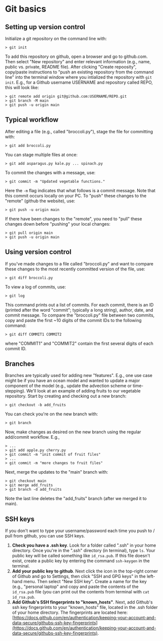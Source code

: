 # Git basics

## Setting up version control
Initialize a git repository on the command line with:
```
> git init
```

To add this repository on github, open a browser and go to github.com. Then select "New repository" and enter relevant information (e.g., name, public vs. private, README file). After clicking "Create repoosity", copy/paste instructions to "push an existing repository from the command line" into the terminal window where you intialized the repository with ```git init```. E.g., for a Github username USERNAME and repository called REPO, this will look like:
```
> git remote add origin git@github.com:USERNAME/REPO.git
> git branch -M main
> git push -u origin main
```

## Typical workflow
After editing a file (e.g., called "broccoli.py"), stage the file for committing with:
```
> git add broccoli.py
```

You can stage multiple files at once:
```
> git add asparagus.py kale.py ... spinach.py
```

To commit the changes with a message, use:
```
> git commit -m "Updated vegetable functions."
```

Here the ```-m``` flag indicates that what follows is a commit message. Note that this commit occurs locally on your PC. To "push" these changes to the "remote" (github the website), use:
```
> git push -u origin main
```

If there have been changes to the "remote", you need to "pull" these changes down before "pushing" your local changes:
```
> git pull origin main
> git push -u origin main
```

## Using version control
If you've made changes to a file called "broccoli.py" and want to compare these changes to the most recently committed version of the file, use:
```
> git diff broccoli.py
```

To view a log of commits, use:
```
> git log
```
This command prints out a list of commits. For each commit, there is an ID (printed after the word "commit"; typically a long string), author, date, and commit message. To compare the "broccoli.py" file between two commits, copy and paste the first ~10 digits of the commit IDs to the following command:
```
> git diff COMMIT1 COMMIT2
```
where "COMMIT1" and "COMMIT2" contain the first several digits of each commit ID.


## Branches
Branches are typically used for adding new "features". E.g., one use case might be if you have an ocean model and wanted to update a major component of the model (e.g., update the advection scheme or time-stepping). We'll look at an example of adding fruits to our vegetable repository. Start by creating and checking out a new branch:
```
> git checkout -b add_fruits
```
You can check you're on the new branch with:
```
> git branch
```

Now, make changes as desired on the new branch using the regular add/commit workflow. E.g.,
```
> ...
> git add apple.py cherry.py
> git commit -m "init commit of fruit files"
> ...
> git commit -m "more changes to fruit files"
```
Next, merge the updates to the "main" branch with:
```
> git checkout main
> git merge add_fruits
> git branch -d add_fruits
```
Note the last line deletes the "add_fruits" branch (after we merged it to main).


## SSH keys
If you don't want to type your username/password each time you push to / pull from github, you can use SSH keys.
1. **Check you have a .ssh key**. Look for a folder called ".ssh" in your home directory. Once you're in the ".ssh" directory (in terminal), type ```ls```. Your public key will be called something like ```id_rsa.pub```. If this file doesn't exist, create a public key by entering the command ```ssh-keygen``` in the terminal.
2. **Add your public key to github**. Next click the icon in the top-right corner of Github and go to Settings, then click "SSH and GPG keys" in the left-hand menu. Then select "New SSH key". Create a name for the key (e.g., "personal laptop" and copy and paste the contents of the ```id_rsa.pub``` file (you can print out the contents from terminal with ```cat id_rsa.pub```.
3. **Add Github's SSH fingerprints to "known_hosts"**. Next, add Github's ssh key fingerprints to your "known_hosts" file, located in the .ssh folder of your home directory. The fingerprints are located here: [https://docs.github.com/en/authentication/keeping-your-account-and-data-secure/githubs-ssh-key-fingerprints](https://docs.github.com/en/authentication/keeping-your-account-and-data-secure/githubs-ssh-key-fingerprints).
